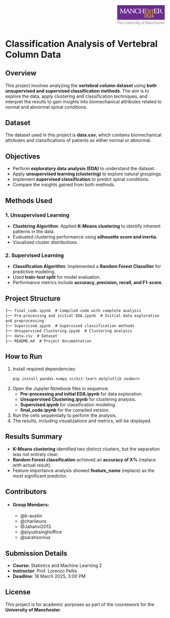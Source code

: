 <div align="right">
  <img src="./assets/logo.png" alt="Logo" width="150">
</div>

# Classification Analysis of Vertebral Column Data

## Overview
This project involves analyzing the **vertebral column dataset** using **both unsupervised and supervised classification methods**. The aim is to explore the data, apply clustering and classification techniques, and interpret the results to gain insights into biomechanical attributes related to normal and abnormal spinal conditions.

## Dataset
The dataset used in this project is **data.csv**, which contains biomechanical attributes and classifications of patients as either normal or abnormal.

## Objectives
- Perform **exploratory data analysis (EDA)** to understand the dataset.
- Apply **unsupervised learning (clustering)** to explore natural groupings.
- Implement **supervised classification** to predict spinal conditions.
- Compare the insights gained from both methods.

## Methods Used
### 1. Unsupervised Learning
- **Clustering Algorithm**: Applied **K-Means clustering** to identify inherent patterns in the data.
- Evaluated clustering performance using **silhouette score and inertia**.
- Visualized cluster distributions.

### 2. Supervised Learning
- **Classification Algorithm**: Implemented a **Random Forest Classifier** for predictive modeling.
- Used **train-test split** for model evaluation.
- Performance metrics include **accuracy, precision, recall, and F1-score**.

## Project Structure
```
├── final_code.ipynb  # Compiled code with complete analysis
├── Pre-processing and initial EDA.ipynb  # Initial data exploration and preprocessing
├── Supervised.ipynb  # Supervised classification methods
├── Unsupervised Clustering.ipynb  # Clustering analysis
├── data.csv  # Dataset
├── README.md  # Project documentation
```

## How to Run
1. Install required dependencies:
   ```bash
   pip install pandas numpy scikit-learn matplotlib seaborn
   ```
2. Open the Jupyter Notebook files in sequence:
   - **Pre-processing and initial EDA.ipynb** for data exploration.
   - **Unsupervised Clustering.ipynb** for clustering analysis.
   - **Supervised.ipynb** for classification modeling.
   - **final_code.ipynb** for the compiled version.
3. Run the cells sequentially to perform the analysis.
4. The results, including visualizations and metrics, will be displayed.

## Results Summary
- **K-Means clustering** identified two distinct clusters, but the separation was not entirely clear.
- **Random Forest classification** achieved an **accuracy of X%** (replace with actual result).
- Feature importance analysis showed **feature_name** (replace) as the most significant predictor.

## Contributors
- #### Group Members:
  - @b-austin
  - @charlieuns
  - @Jahanvi2013
  - @piyushsinghoffice
  - @sarahsorous

## Submission Details
- **Course**: Statistics and Machine Learning 2
- **Instructor**: Prof. Lorenzo Pellis
- **Deadline**: 18 March 2025, 3:00 PM

## License
This project is for academic purposes as part of the coursework for the **University of Manchester**.